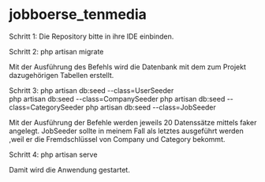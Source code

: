 # jobboerse_tenmedia 

Schritt 1:
Die Repository bitte in ihre IDE einbinden.

Schritt 2:
php artisan migrate 

Mit der Ausführung des Befehls wird die Datenbank mit dem zum Projekt dazugehörigen Tabellen erstellt.

Schritt 3:
php artisan db:seed --class=UserSeeder   
php artisan db:seed --class=CompanySeeder
php artisan db:seed --class=CategorySeeder
php artisan db:seed --class=JobSeeder

Mit der Ausführung der Befehle werden jeweils 20 Datenssätze mittels faker angelegt. 
JobSeeder sollte in meinem Fall als letztes ausgeführt werden ,weil er die Fremdschlüssel von Company und Category bekommt.

Schritt 4:
php artisan serve

Damit wird die Anwendung gestartet.
